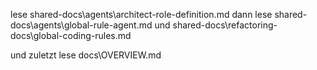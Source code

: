lese  shared-docs\agents\architect-role-definition.md
dann lese  shared-docs\agents\global-rule-agent.md 
und shared-docs\refactoring-docs\global-coding-rules.md

und zuletzt lese  docs\OVERVIEW.md